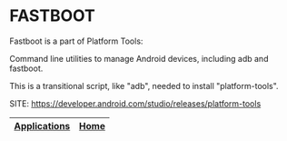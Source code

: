 # FASTBOOT

 Fastboot is a part of Platform Tools:
 
 Command line utilities to manage Android devices, including adb and fastboot.
 
 This is a transitional script, like "adb", needed to install "platform-tools".
 
 SITE: https://developer.android.com/studio/releases/platform-tools

 | [Applications](https://portable-linux-apps.github.io/apps.html) | [Home](https://portable-linux-apps.github.io)
 | --- | --- |
